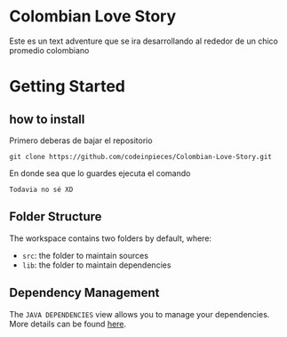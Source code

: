 # Colombian Love Story

Este es un text adventure que se ira desarrollando al rededor de un chico promedio colombiano

# Getting Started
## how to install

Primero deberas de bajar el repositorio

`git clone https://github.com/codeinpieces/Colombian-Love-Story.git`

En donde sea que lo guardes ejecuta el comando

`Todavia no sé XD`


## Folder Structure

The workspace contains two folders by default, where:

- `src`: the folder to maintain sources
- `lib`: the folder to maintain dependencies

## Dependency Management

The `JAVA DEPENDENCIES` view allows you to manage your dependencies. More details can be found [here](https://github.com/microsoft/vscode-java-pack/blob/master/release-notes/v0.9.0.md#work-with-jar-files-directly).
